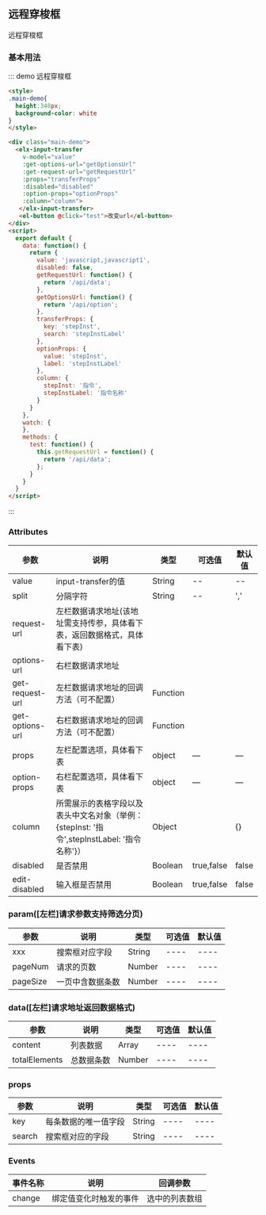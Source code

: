 ## 远程穿梭框

远程穿梭框

### 基本用法


::: demo 远程穿梭框
```html
<style>
.main-demo{
  height:348px;
  background-color: white
}
</style>

<div class="main-demo">
  <elx-input-transfer
    v-model="value"
    :get-options-url="getOptionsUrl"
    :get-request-url="getRequestUrl"
    :props="transferProps"
    :disabled="disabled"
    :option-props="optionProps"
    :column="column">
   </elx-input-transfer>
   <el-button @click="test">改变url</el-button>
</div>
<script>
  export default {
    data: function() {
      return {
        value: 'javascript,javascript1',
        disabled: false,
        getRequestUrl: function() {
          return '/api/data';
        },
        getOptionsUrl: function() {
          return '/api/option';
        },
        transferProps: {
          key: 'stepInst',
          search: 'stepInstLabel'
        },
        optionProps: {
          value: 'stepInst',
          label: 'stepInstLabel'
        },
        column: {
          stepInst: '指令',
          stepInstLabel: '指令名称'
        }
      }
    },
    watch: {
    },
    methods: {
      test: function() {
        this.getRequestUrl = function() {
          return '/api/data';
        };
      }
    }
  }
</script>
```
:::

### Attributes
| 参数      | 说明          | 类型      | 可选值                           | 默认值  |
|---------- |-------------- |---------- |--------------------------------  |-------- |
| value | input-transfer的值 | String | -- | -- |
| split | 分隔字符 | String | -- | ',' |
| request-url | 左栏数据请求地址(该地址需支持传参，具体看下表，返回数据格式，具体看下表) |  |  |  |
| options-url | 右栏数据请求地址 |  |  |  |
| get-request-url | 左栏数据请求地址的回调方法（可不配置） | Function |  |  |
| get-options-url | 右栏数据请求地址的回调方法（可不配置） | Function |  |  |
| props | 左栏配置选项，具体看下表 | object | — | — |
| option-props | 右栏配置选项，具体看下表 | object | — | — |
| column | 所需展示的表格字段以及表头中文名对象（举例：{stepInst: '指令',stepInstLabel: '指令名称'}） | Object |  | {} |
| disabled | 是否禁用 | Boolean | true,false | false |
| edit-disabled | 输入框是否禁用 | Boolean | true,false | false |

### param([左栏]请求参数支持筛选分页)
| 参数       | 说明                | 类型     | 可选值  | 默认值  |
| -------- | ----------------- | ------ | ---- | ---- |
| xxx | 搜索框对应字段 | String | ---- | ---- |
| pageNum | 请求的页数 | Number | ---- | ---- |
| pageSize | 一页中含数据条数 | Number | ---- | ---- |

### data([左栏]请求地址返回数据格式)
| 参数       | 说明                | 类型     | 可选值  | 默认值  |
| -------- | ----------------- | ------ | ---- | ---- |
| content | 列表数据 | Array | ---- | ---- |
| totalElements | 总数据条数 | Number | ---- | ---- |

### props
| 参数       | 说明                | 类型     | 可选值  | 默认值  |
| -------- | ----------------- | ------ | ---- | ---- |
| key | 每条数据的唯一值字段 | String | ---- | ---- |
| search | 搜索框对应的字段 | String | ---- | ---- |


### Events
| 事件名称 | 说明 | 回调参数 |
|---------- |-------- |---------- |
| change | 绑定值变化时触发的事件 | 选中的列表数组 |
